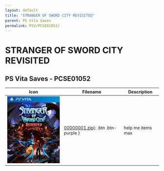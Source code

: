```yaml
---
layout: default
title: "STRANGER OF SWORD CITY REVISITED"
parent: PS Vita Saves
permalink: PSV/PCSE01052/
---
```

# STRANGER OF SWORD CITY REVISITED

## PS Vita Saves - PCSE01052

| Icon | Filename | Description |
|------|----------|-------------|
| ![STRANGER OF SWORD CITY REVISITED](icon0.png) | [00000001.zip](00000001.zip){: .btn .btn-purple } | help me items max  |
